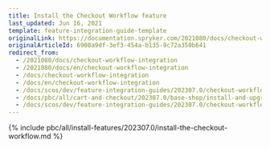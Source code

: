 ```yaml
---
title: Install the Checkout Workflow feature
last_updated: Jun 16, 2021
template: feature-integration-guide-template
originalLink: https://documentation.spryker.com/2021080/docs/checkout-workflow-integration
originalArticleId: 6908a9df-3ef3-454a-b135-9c72a350b641
redirect_from:
  - /2021080/docs/checkout-workflow-integration
  - /2021080/docs/en/checkout-workflow-integration
  - /docs/checkout-workflow-integration
  - /docs/en/checkout-workflow-integration
  - /docs/scos/dev/feature-integration-guides/202307.0/checkout-workflow-integration-guide.html
  - /docs/pbc/all/cart-and-checkout/202307.0/base-shop/install-and-upgrade/install-features/install-the-checkout-workflow-feature.html
  - /docs/scos/dev/feature-integration-guides/202307.0/checkout-workflow-integration-guide.html
---
```

{% include pbc/all/install-features/202307.0/install-the-checkout-workflow.md %} <!-- To edit, see /_includes/pbc/all/install-features/202307.0/install-the-checkout-workflow.md -->
